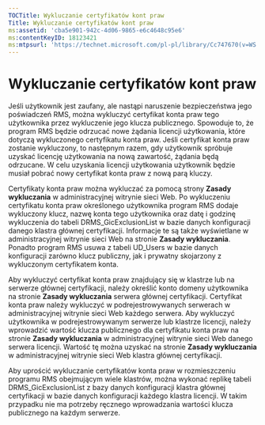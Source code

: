 ```yaml
---
TOCTitle: Wykluczanie certyfikatów kont praw
Title: Wykluczanie certyfikatów kont praw
ms:assetid: 'cba5e901-942c-4d06-9865-e6c4648c95e6'
ms:contentKeyID: 18123421
ms:mtpsurl: 'https://technet.microsoft.com/pl-pl/library/Cc747670(v=WS.10)'
---
```


Wykluczanie certyfikatów kont praw
==================================

Jeśli użytkownik jest zaufany, ale nastąpi naruszenie bezpieczeństwa jego poświadczeń RMS, można wykluczyć certyfikat konta praw tego użytkownika przez wykluczenie jego klucza publicznego. Spowoduje to, że program RMS będzie odrzucać nowe żądania licencji użytkowania, które dotyczą wykluczonego certyfikatu konta praw. Jeśli certyfikat konta praw zostanie wykluczony, to następnym razem, gdy użytkownik spróbuje uzyskać licencję użytkowania na nową zawartość, żądania będą odrzucane. W celu uzyskania licencji użytkowania użytkownik będzie musiał pobrać nowy certyfikat konta praw z nową parą kluczy.

Certyfikaty konta praw można wykluczać za pomocą strony **Zasady wykluczania** w administracyjnej witrynie sieci Web. Po wykluczeniu certyfikatu konta praw określonego użytkownika program RMS dodaje wykluczony klucz, nazwę konta tego użytkownika oraz datę i godzinę wykluczenia do tabeli DRMS\_GicExclusionList w bazie danych konfiguracji danego klastra głównej certyfikacji. Informacje te są także wyświetlane w administracyjnej witrynie sieci Web na stronie **Zasady wykluczania**. Ponadto program RMS usuwa z tabeli UD\_Users w bazie danych konfiguracji zarówno klucz publiczny, jak i prywatny skojarzony z wykluczonym certyfikatem konta.

Aby wykluczyć certyfikat konta praw znajdujący się w klastrze lub na serwerze głównej certyfikacji, należy określić konto domeny użytkownika na stronie **Zasady wykluczania** serwera głównej certyfikacji. Certyfikat konta praw należy wykluczyć w podrejestrowywanych serwerach w administracyjnej witrynie sieci Web każdego serwera. Aby wykluczyć użytkownika w podrejestrowywanym serwerze lub klastrze licencji, należy wprowadzić wartość klucza publicznego dla certyfikatu konta praw na stronie **Zasady wykluczania** w administracyjnej witrynie sieci Web danego serwera licencji. Wartość tę można uzyskać na stronie **Zasady wykluczania** w administracyjnej witrynie sieci Web klastra głównej certyfikacji.

Aby uprościć wykluczanie certyfikatów konta praw w rozmieszczeniu programu RMS obejmującym wiele klastrów, można wykonać replikę tabeli DRMS\_GicExclusionList z bazy danych konfiguracji klastra głównej certyfikacji w bazie danych konfiguracji każdego klastra licencji. W takim przypadku nie ma potrzeby ręcznego wprowadzania wartości klucza publicznego na każdym serwerze.
